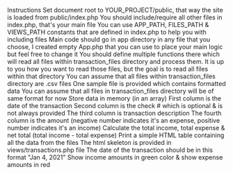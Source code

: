 Instructions
Set document root to YOUR_PROJECT/public, that way the site is loaded from public/index.php
You should include/require all other files in index.php, that's your main file
You can use APP_PATH, FILES_PATH & VIEWS_PATH constants that are defined in index.php to help you with including files
Main code should go in app directory in any file that you choose, I created empty App.php that you can use to place your main logic but feel free to change it
You should define multiple functions there which will read all files within transaction_files directory and process them. It is up to you how you want to read those files, but the goal is to read all files within that directory
You can assume that all files within transaction_files directory are .csv files
One sample file is provided which contains formatted data
You can assume that all files in transaction_files directory will be of same format for now
Store data in memory (in an array)
First column is the date of the transaction
Second column is the check # which is optional & is not always provided
The third column is transaction description
The fourth column is the amount (negative number indicates it's an expense, positive number indicates it's an income)
Calculate the total income, total expense & net total (total income - total expense)
Print a simple HTML table containing all the data from the files
The html skeleton is provided in views/transactions.php file
The date of the transaction should be in this format "Jan 4, 2021"
Show income amounts in green color & show expense amounts in red

